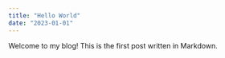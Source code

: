 ```yaml
---
title: "Hello World"
date: "2023-01-01"
---
```


Welcome to my blog! This is the first post written in Markdown.
